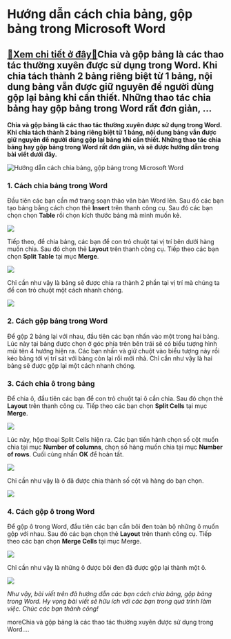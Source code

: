 Hướng dẫn cách chia bảng, gộp bảng trong Microsoft Word
=======================================================

[:gift:Xem chi tiết ở đây:gift:](https://hddtvn.com/huong-dan-cach-chia-bang-gop-bang-trong-microsoft-word/)Chia và gộp bảng là các thao tác thường xuyên được sử dụng trong Word. Khi chia tách thành 2 bảng riêng biệt từ 1 bảng, nội dung bảng vẫn được giữ nguyên để người dùng gộp lại bảng khi cần thiết. Những thao tác chia bảng hay gộp bảng trong Word rất đơn giản, …
--------------------------------------------------------------------------------------------------------------------------------------------------------------------------------------------------------------------------------------------------------------------

**Chia và gộp bảng là các thao tác thường xuyên được sử dụng trong Word.** **Khi chia tách thành 2 bảng riêng biệt từ 1 bảng, nội dung bảng vẫn được giữ nguyên để người dùng gộp lại bảng khi cần thiết. Những thao tác chia bảng hay gộp bảng trong Word rất đơn giản, và sẽ được hướng dẫn trong bài viết dưới đây.**


![Hướng dẫn cách chia bảng, gộp bảng trong Microsoft Word](https://hddtvn.com/wp-content/uploads/2021/01/1faKSqF.png "Hướng dẫn cách chia bảng, gộp bảng trong Microsoft Word")


### 1. Cách chia bảng trong Word


Đầu tiên các bạn cần mở trang soạn thảo văn bản Word lên. Sau đó các bạn tạo bảng bằng cách chọn thẻ **Insert** trên thanh công cụ. Sau đó các bạn chọn chọn **Table** rồi chọn kích thước bảng mà mình muốn kẻ.


![](https://hddtvn.com/wp-content/uploads/2021/01/Veqatjg.png)


Tiếp theo, để chia bảng, các bạn để con trỏ chuột tại vị trí bên dưới hàng muốn chia. Sau đó chọn thẻ **Layout** trên thanh công cụ. Tiếp theo các bạn chọn **Split Table** tại mục **Merge**.


![](https://hddtvn.com/wp-content/uploads/2021/01/DUBcXCs.png)


Chỉ cần như vậy là bảng sẽ được chia ra thành 2 phần tại vị trí mà chúng ta để con trỏ chuột một cách nhanh chóng.


![](https://hddtvn.com/wp-content/uploads/2021/01/gLN7C0l.png)


### 2. Cách gộp bảng trong Word


Để gộp 2 bảng lại với nhau, đầu tiên các bạn nhấn vào một trong hai bảng. Lúc này tại bảng được chọn ở góc phía trên bên trái sẽ có biểu tượng hình mũi tên 4 hướng hiện ra. Các bạn nhấn và giữ chuột vào biểu tượng này rồi kéo bảng tới vị trí sát với bảng còn lại rồi mới nhả. Chỉ cần như vậy là hai bảng sẽ được gộp lại một cách nhanh chóng.


### 


### 3. Cách chia ô trong bảng


Để chia ô, đầu tiên các bạn để con trỏ chuột tại ô cần chia. Sau đó chọn thẻ **Layout** trên thanh công cụ. Tiếp theo các bạn chọn **Split Cells** tại mục **Merge**.


![](https://hddtvn.com/wp-content/uploads/2021/01/V3n2xxN.png)


Lúc này, hộp thoại Split Cells hiện ra. Các bạn tiến hành chọn số cột muốn chia tại mục **Number of columns**, chọn số hàng muốn chia tại mục **Number of rows**. Cuối cùng nhấn **OK** để hoàn tất.


![](https://hddtvn.com/wp-content/uploads/2021/01/Ne8P7AK.png)


Chỉ cần như vậy là ô đã được chia thành số cột và hàng do bạn chọn.


![](https://hddtvn.com/wp-content/uploads/2021/01/nHSZtSw.png)


### 4. Cách gộp ô trong Word


Để gộp ô trong Word, đầu tiên các bạn cần bôi đen toàn bộ những ô muốn gộp với nhau. Sau đó các bạn chọn thẻ **Layout** trên thanh công cụ. Tiếp theo các bạn chọn **Merge Cells** tại mục Merge.


![](https://hddtvn.com/wp-content/uploads/2021/01/B2VlSiZ.png)


Chỉ cần như vậy là những ô được bôi đen đã được gộp lại thành một ô.


![](https://hddtvn.com/wp-content/uploads/2021/01/1faKSqF-1.png)


*Như vậy, bài viết trên đã hướng dẫn các bạn cách chia bảng, gộp bảng trong Word. Hy vọng bài viết sẽ hữu ích với các bạn trong quá trình làm việc. Chúc các bạn thành công!*


moreChia và gộp bảng là các thao tác thường xuyên được sử dụng trong Word….

